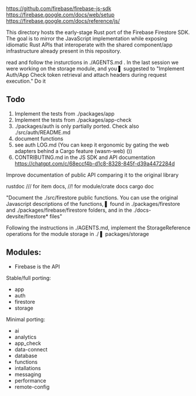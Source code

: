 
https://github.com/firebase/firebase-js-sdk
https://firebase.google.com/docs/web/setup
https://firebase.google.com/docs/reference/js/


This directory hosts the early-stage Rust port of the Firebase Firestore SDK. The goal is to mirror the JavaScript
implementation while exposing idiomatic Rust APIs that interoperate with the shared component/app infrastructure already
present in this repository.

read and follow the insturctions in ./AGENTS.md . In the last session we were working on the storage module, and you
▌ suggested to "Implement Auth/App Check token retrieval and attach headers during request execution." Do it

## Todo

1. Implement the tests from ./packages/app
2. Implement the tests from ./packages/app-check
3. ./packages/auth is only partially ported. Check also ./src/auth/README.md
4. document functions
5. see auth LOG.md (You can keep it ergonomic by gating the web adapters behind a Cargo feature (wasm-web) ())
6. CONTRIBUTING.md in the JS SDK and API documentation https://chatgpt.com/c/68eccf4b-d1c8-8328-845f-d39a4472284d

Improve documentation of public API comparing it to the original library

rustdoc
/// for item docs, //! for module/crate docs
cargo doc


"Document the ./src/firestore public functions. You can use the original Javascript descriptions of the functions,
▌ found in ./packages/firestore and ./packages/firebase/firestore folders, and in the ./docs-devsite/firestore* files"


Following the instructions in ./AGENTS.md, implement the StorageReference operations for the module storage in ./
▌ packages/storage

## Modules:

- Firebase is the API

Stable/full porting:

- app
- auth
- firestore
- storage

Minimal porting:

- ai
- analytics
- app_check
- data-connect
- database
- functions
- intallations
- messaging
- performance
- remote-config



